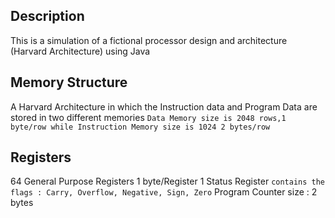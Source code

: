 ## Description 

This is a simulation of a fictional processor design and architecture (Harvard Architecture) using Java

## Memory Structure 

A Harvard Architecture in which the Instruction data and Program Data are stored in two different memories `Data Memory size is 2048 rows,1 byte/row while Instruction Memory size is 1024 2 bytes/row `

## Registers 
 64 General Purpose Registers 1 byte/Register
 1 Status Register `contains the flags : Carry, Overflow, Negative, Sign, Zero`
 Program Counter size : 2 bytes